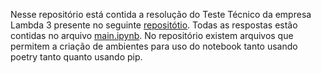 Nesse repositório está contida a resolução do Teste Técnico da empresa Lambda 3 presente no seguinte [repositótio](https://github.com/AhirtonLopes/teste_eng_dados3). Todas as respostas estão contidas no arquivo [main.ipynb](main.ipynb). No repositório existem arquivos que permitem a criação de ambientes para uso do notebook tanto usando poetry tanto quanto usando pip.